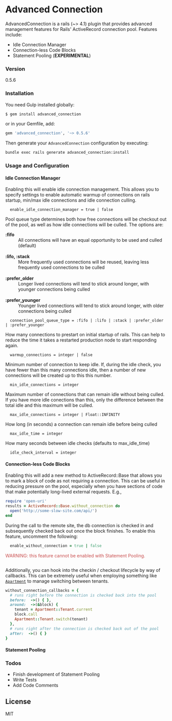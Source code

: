 # Advanced Connection

AdvancedConnection is a rails (~> 4.1) plugin that provides advanced management features for Rails' ActiveRecord connection pool. Features include:
  - Idle Connection Manager
  - Connection-less Code Blocks
  - Statement Pooling (**EXPERIMENTAL**)

### Version
0.5.6

### Installation

You need Gulp installed globally:

```sh
$ gem install advanced_connection
```

or in your Gemfile, add:

```ruby
gem 'advanced_connection', '~> 0.5.6'
```

Then generate your `AdvancedConnection` configuration by executing:

```sh
bundle exec rails generate advanced_connection:install
```

### Usage and Configuration

#### Idle Connection Manager

Enabling this will enable idle connection management. This allows you to specify settings
to enable automatic warmup of connections on rails startup, min/max idle connections and
idle connection culling.

```text
  enable_idle_connection_manager = true | false
```

Pool queue type determines both how free connections will be checkout out of the pool, as well as how idle connections will be culled. The options are:

<dl>
  <dt><strong>:fifo</strong></dt>
    <dd>All connections will have an equal opportunity to be used and culled (default)</dd>
    <br />
  <dt><strong>:lifo, :stack</strong></dt>
    <dd>More frequently used connections will be reused, leaving less frequently used connections to be culled</dd>
    <br />
  <dt><strong>:prefer_older</strong></dt>
    <dd>Longer lived connections will tend to stick around longer, with younger connections being culled</dd>
    <br />
  <dt><strong>:prefer_younger</strong></dt>
    <dd>Younger lived connections will tend to stick around longer, with older connections being culled</dd>
</dl>

```text
  connection_pool_queue_type = :fifo | :lifo | :stack | :prefer_older | :prefer_younger
```

How many connections to prestart on initial startup of rails. This can help to reduce the time it takes a restarted production node to start responding again.
```text
  warmup_connections = integer | false
```

Minimum number of connection to keep idle. If, during the idle check, you have fewer than this many connections idle, then a number of new connections will be created up to this this number.
```text
  min_idle_connections = integer
```

Maximum number of connections that can remain idle without being culled. If you have
more idle conections than this, only the difference between the total idle and this
maximum will be culled.
```text
  max_idle_connections = integer | Float::INFINITY
```

How long (in seconds) a connection can remain idle before being culled
```text
  max_idle_time = integer
```

How many seconds between idle checks (defaults to max_idle_time)
```text
  idle_check_interval = integer
```

#### Connection-less Code Blocks

 Enabling this will add a new method to ActiveRecord::Base that allows you to mark a block of code as not requiring a connection. This can be useful in reducing pressure on the pool, especially when you have sections of code that make potentially long-lived external requests. E.g.,

 ```ruby
 require 'open-uri'
 results = ActiveRecord::Base.without_connection do
   open('http://some-slow-site.com/api/')
 end
 ```

During the call to the remote site, the db connection is checked in and subsequently checked back out once the block finishes. To enable this feature, uncomment the following:

```ruby
  enable_without_connection = true | false
```

<div style="color: rgb(201, 79, 79); padding-bottom: 1em;"> WARNING: this feature cannot be enabled with Statement Pooling.</div>

Additionally, you can hook into the checkin / checkout lifecycle by way of callbacks. This can be extremely useful when employing something like [`Apartment`][apt] to manage switching between tenants.

```ruby
without_connection_callbacks = {
  # runs right before the connection is checked back into the pool
  before:  ->() { },
  around:  ->(&block) {
    tenant = Apartment::Tenant.current
    block.call
    Apartment::Tenant.switch(tenant)
  },
  # runs right after the connection is checked back out of the pool
  after:  ->() { }
}
```

#### Statement Pooling

### Todos

 - Finish development of Statement Pooling
 - Write Tests
 - Add Code Comments

License
----

MIT


[//]: # (references)
   [apt]: <https://github.com/influitive/apartment/>
